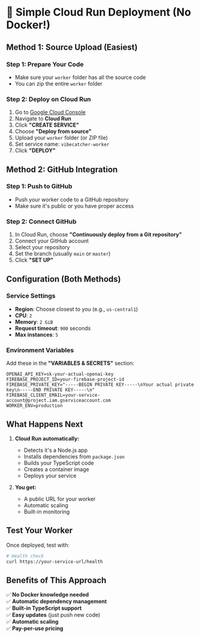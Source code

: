# 🚀 Simple Cloud Run Deployment (No Docker!)

## **Method 1: Source Upload (Easiest)**

### Step 1: Prepare Your Code
- Make sure your `worker` folder has all the source code
- You can zip the entire `worker` folder

### Step 2: Deploy on Cloud Run
1. Go to [Google Cloud Console](https://console.cloud.google.com)
2. Navigate to **Cloud Run**
3. Click **"CREATE SERVICE"**
4. Choose **"Deploy from source"**
5. Upload your `worker` folder (or ZIP file)
6. Set service name: `vibecatcher-worker`
7. Click **"DEPLOY"**

## **Method 2: GitHub Integration**

### Step 1: Push to GitHub
- Push your worker code to a GitHub repository
- Make sure it's public or you have proper access

### Step 2: Connect GitHub
1. In Cloud Run, choose **"Continuously deploy from a Git repository"**
2. Connect your GitHub account
3. Select your repository
4. Set the branch (usually `main` or `master`)
5. Click **"SET UP"**

## **Configuration (Both Methods)**

### Service Settings
- **Region**: Choose closest to you (e.g., `us-central1`)
- **CPU**: `2`
- **Memory**: `2 GiB`
- **Request timeout**: `900` seconds
- **Max instances**: `5`

### Environment Variables
Add these in the **"VARIABLES & SECRETS"** section:

```
OPENAI_API_KEY=sk-your-actual-openai-key
FIREBASE_PROJECT_ID=your-firebase-project-id
FIREBASE_PRIVATE_KEY="-----BEGIN PRIVATE KEY-----\nYour actual private key\n-----END PRIVATE KEY-----\n"
FIREBASE_CLIENT_EMAIL=your-service-account@project.iam.gserviceaccount.com
WORKER_ENV=production
```

## **What Happens Next**

1. **Cloud Run automatically:**
   - Detects it's a Node.js app
   - Installs dependencies from `package.json`
   - Builds your TypeScript code
   - Creates a container image
   - Deploys your service

2. **You get:**
   - A public URL for your worker
   - Automatic scaling
   - Built-in monitoring

## **Test Your Worker**

Once deployed, test with:
```bash
# Health check
curl https://your-service-url/health
```

## **Benefits of This Approach**

✅ **No Docker knowledge needed**  
✅ **Automatic dependency management**  
✅ **Built-in TypeScript support**  
✅ **Easy updates** (just push new code)  
✅ **Automatic scaling**  
✅ **Pay-per-use pricing**
